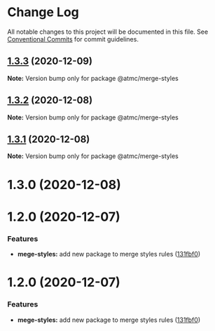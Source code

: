 # Change Log

All notable changes to this project will be documented in this file.
See [Conventional Commits](https://conventionalcommits.org) for commit guidelines.

## [1.3.3](https://github.com/atmc/atmc/compare/@atmc/merge-styles@1.3.2...@atmc/merge-styles@1.3.3) (2020-12-09)

**Note:** Version bump only for package @atmc/merge-styles





## [1.3.2](https://github.com/atmc/atmc/compare/@atmc/merge-styles@1.3.1...@atmc/merge-styles@1.3.2) (2020-12-08)

**Note:** Version bump only for package @atmc/merge-styles





## [1.3.1](https://github.com/atmc/atmc/compare/@atmc/merge-styles@1.3.0...@atmc/merge-styles@1.3.1) (2020-12-08)

**Note:** Version bump only for package @atmc/merge-styles





# 1.3.0 (2020-12-08)



# 1.2.0 (2020-12-07)


### Features

* **mege-styles:** add new package to merge styles rules ([131fbf0](https://github.com/atmc/atmc/commit/131fbf078ea2c54c738ab5d88a7fcf0600261df5))





# 1.2.0 (2020-12-07)


### Features

* **mege-styles:** add new package to merge styles rules ([131fbf0](https://github.com/atmc/atmc/commit/131fbf078ea2c54c738ab5d88a7fcf0600261df5))
